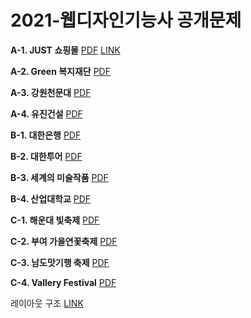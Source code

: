 # 2021-웹디자인기능사 공개문제

**A-1. JUST 쇼핑몰**	[PDF](https://github.com/jooeui/2021-Webdesign/blob/eui/open/A-1.pdf)	[LINK](https://jooeui.github.io/2021-Webdesign/A-1/)

**A-2. Green 복지재단**	[PDF](https://github.com/jooeui/2021-Webdesign/blob/eui/open/A-2.pdf)

**A-3. 강원천문대**	[PDF](https://github.com/jooeui/2021-Webdesign/blob/eui/open/A-3.pdf)

**A-4. 유진건설**	[PDF](https://github.com/jooeui/2021-Webdesign/blob/eui/open/A-4.pdf)



**B-1. 대한은행**	[PDF](https://github.com/jooeui/2021-Webdesign/blob/eui/open/B-1.pdf)

**B-2. 대한투어**	[PDF](https://github.com/jooeui/2021-Webdesign/blob/eui/open/B-2.pdf)

**B-3. 세계의 미술작품**	[PDF](https://github.com/jooeui/2021-Webdesign/blob/eui/open/B-3.pdf)

**B-4. 산업대학교**	[PDF](https://github.com/jooeui/2021-Webdesign/blob/eui/open/B-4.pdf)



**C-1. 해운대 빛축제**	[PDF](https://github.com/jooeui/2021-Webdesign/blob/eui/open/C-1.pdf)

**C-2. 부여 가을연꽃축제**	[PDF](https://github.com/jooeui/2021-Webdesign/blob/eui/open/C-2.pdf)

**C-3. 남도맛기행 축제**	[PDF](https://github.com/jooeui/2021-Webdesign/blob/eui/open/C-3.pdf)

**C-4. Vallery Festival**	[PDF](https://github.com/jooeui/2021-Webdesign/blob/eui/open/C-4.pdf)







레이아웃 구조 [LINK](https://github.com/jooeui/Webdesign)